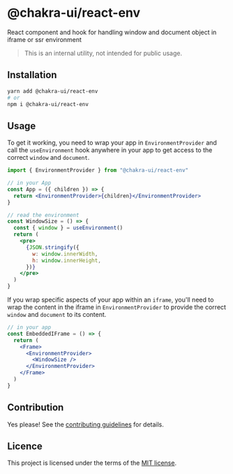 # @chakra-ui/react-env

React component and hook for handling window and document object in iframe or
ssr environment

> This is an internal utility, not intended for public usage.

## Installation

```sh
yarn add @chakra-ui/react-env
# or
npm i @chakra-ui/react-env
```

## Usage

To get it working, you need to wrap your app in `EnvironmentProvider` and call
the `useEnvironment` hook anywhere in your app to get access to the correct
`window` and `document`.

```jsx
import { EnvironmentProvider } from "@chakra-ui/react-env"

// in your App
const App = ({ children }) => {
  return <EnvironmentProvider>{children}</EnvironmentProvider>
}

// read the environment
const WindowSize = () => {
  const { window } = useEnvironment()
  return (
    <pre>
      {JSON.stringify({
        w: window.innerWidth,
        h: window.innerHeight,
      })}
    </pre>
  )
}
```

If you wrap specific aspects of your app within an `iframe`, you'll need to wrap
the content in the iframe in `EnvironmentProvider` to provide the correct
`window` and `document` to its content.

```jsx
// in your app
const EmbeddedIFrame = () => {
  return (
    <Frame>
      <EnvironmentProvider>
        <WindowSize />
      </EnvironmentProvider>
    </Frame>
  )
}
```

## Contribution

Yes please! See the
[contributing guidelines](https://github.com/chakra-ui/chakra-ui/blob/master/CONTRIBUTING.md)
for details.

## Licence

This project is licensed under the terms of the
[MIT license](https://github.com/chakra-ui/chakra-ui/blob/master/LICENSE).
